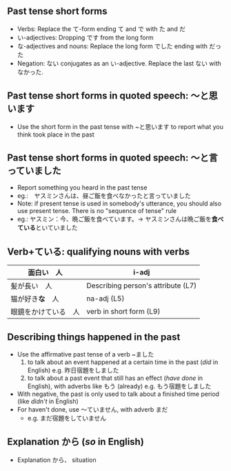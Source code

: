 ## Past tense short forms
- Verbs: Replace the て-form ending て and で with た and だ
- い-adjectives: Dropping です from the long form
- な-adjectives and nouns: Replace the long form でした ending with だった
- Negation: ない conjugates as an い-adjective. Replace the last ない with なかった.

## Past tense short forms in quoted speech: 〜と思います
- Use the short form in the past tense with ~と思います to report what you think took place in the past

## Past tense short forms in quoted speech: 〜と言っていました
- Report something you heard in the past tense
- eg.:　ヤスミンさんは、昼ご飯を食べなかったと言っていました
- Note: if present tense is used in somebody's utterance, you should also use present tense. There is no "sequence of tense" rule
- eg.: ヤスミン：今、晩ご飯を食べています。→ ヤスミンさんは晩ご飯を**食べている**といていました

## Verb+ている: qualifying nouns with verbs
| 面白い　人 | i-adj |
| ---- | ---- |
| 髪が長い　人 | Describing person's attribute (L7) |
| 猫が好き**な**　人 | na-adj (L5) |
| 眼鏡をかけている　人 | verb in short form (L9) |

## Describing things happened in the past
- Use the affirmative past tense of a verb ~ました 
	1. to talk about an event happened at a certain time in the past (*did* in English)
		e.g. 昨日宿題をしました
	2. to talk about a past event that still has an effect (*have done* in English), with adverbs like もう (already)
		e.g. もう宿題をしました
- With negative, the past is only used to talk about a finished time period (like *didn't* in English)
- For haven't done, use 〜ていません, with adverb まだ
	- e.g. まだ宿題をしていません

## Explanation から (*so* in English)
- Explanation から、 situation